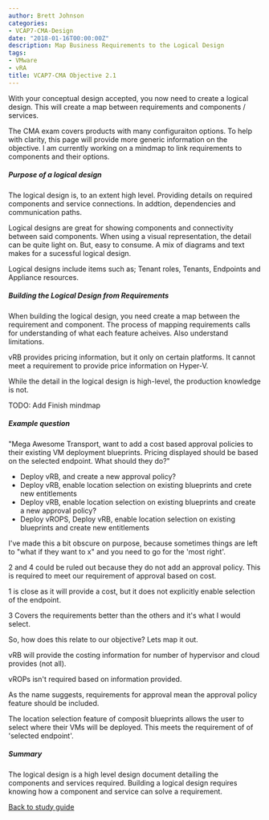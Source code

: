 ```yaml
---
author: Brett Johnson
categories:
- VCAP7-CMA-Design
date: "2018-01-16T00:00:00Z"
description: Map Business Requirements to the Logical Design
tags:
- VMware
- vRA
title: VCAP7-CMA Objective 2.1
---
```


With your conceptual design accepted, you now need to create a logical design. This will create a map between requirements and components / services.

The CMA exam covers products with many configuraiton options. To help with clarity, this page will provide more generic information on the objective. I am currently working on a mindmap to link requirements to components and their options.

##### Purpose of a logical design

The logical design is, to an extent high level. Providing details on required components and service connections. In addtion, dependencies and communication paths. 

Logical designs are great for showing components and connectivity between said components. When using a visual representation, the detail can be quite light on. But, easy to consume. A mix of diagrams and text makes for a sucessful logical design.

Logical designs include items such as; Tenant roles, Tenants, Endpoints and Appliance resources.

##### Building the Logical Design from Requirements

When building the logical design, you need create a map between the requirement and component.  The process of mapping requirements calls for understanding of what each feature acheives. Also understand limitations.

vRB provides pricing information, but it only on certain platforms. It cannot meet a requirement to provide price information on Hyper-V.

While the detail in the logical design is high-level, the production knowledge is not.

TODO: Add Finish mindmap

##### Example question

"Mega Awesome Transport, want to add a cost based approval policies to their existing VM deployment blueprints. Pricing displayed should be based on the selected endpoint.
What should they do?"

* Deploy vRB, and create a new approval policy?
* Deploy vRB, enable location selection on existing blueprints and crete new entitlements
* Deploy vRB, enable location selection on existing blueprints and create a new approval policy?
* Deploy vROPS, Deploy vRB, enable location selection on existing blueprints and create new entitlements

I've made this a bit obscure on purpose, because sometimes things are left to "what if they want to x" and you need to go for the 'most right'.

2 and 4 could be ruled out because they do not add an approval policy. This is required to meet our requirement of approval based on cost.

1 is close as it will provide a cost, but it does not explicitly enable selection of the endpoint.

3 Covers the requirements better than the others and it's what I would select.

So, how does this relate to our objective? Lets map it out.

vRB will provide the costing information for number of hypervisor and cloud provides (not all).

vROPs isn't required based on information provided.

As the name suggests, requirements for approval mean the approval policy feature should be included.

The location selection feature of composit blueprints allows the user to select where their VMs will be deployed. This meets the requirement of of 'selected endpoint'.

##### Summary

The logical design is a high level design document detailing the components and services required. Building a logical design requires knowing how a component and service can solve a requirement.

<a class="item" href="/VCAP7-CMA-Design">Back to study guide</a> 
